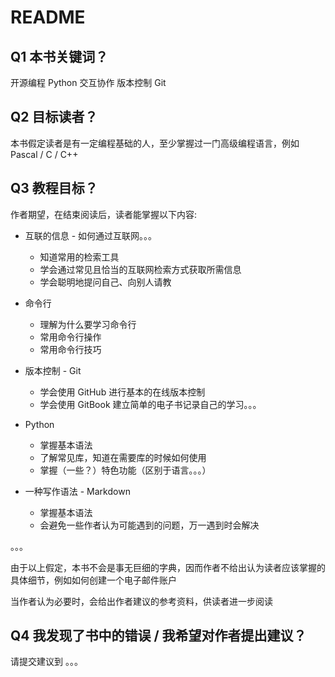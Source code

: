 # README

## Q1 本书关键词？

开源编程 Python 交互协作 版本控制 Git

## Q2 目标读者？

本书假定读者是有一定编程基础的人，至少掌握过一门高级编程语言，例如 Pascal / C / C++

## Q3 教程目标？

作者期望，在结束阅读后，读者能掌握以下内容:

- 互联的信息 - 如何通过互联网。。。
    - 知道常用的检索工具
    - 学会通过常见且恰当的互联网检索方式获取所需信息
	- 学会聪明地提问自己、向别人请教

- 命令行
    - 理解为什么要学习命令行
    - 常用命令行操作
    - 常用命令行技巧

- 版本控制 - Git
    - 学会使用 GitHub 进行基本的在线版本控制
	- 学会使用 GitBook 建立简单的电子书记录自己的学习。。。

- Python
    - 掌握基本语法
	- 了解常见库，知道在需要库的时候如何使用
    - 掌握（一些？）特色功能（区别于语言。。。）
	
- 一种写作语法 - Markdown
    - 掌握基本语法
	- 会避免一些作者认为可能遇到的问题，万一遇到时会解决
	
。。。

由于以上假定，本书不会是事无巨细的字典，因而作者不给出认为读者应该掌握的具体细节，例如如何创建一个电子邮件账户

当作者认为必要时，会给出作者建议的参考资料，供读者进一步阅读

## Q4 我发现了书中的错误 / 我希望对作者提出建议？

请提交建议到 。。。
